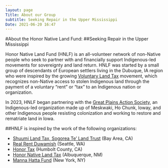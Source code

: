 ```yaml
---
layout: page
Title: About our Group
subtitle: Seeking Repair in the Upper Mississippi
Date: 2021-06-20 16:47
---
```


#About the Honor Native Land Fund: 
##Seeking Repair in the Upper Mississippi

Honor Native Land Fund (HNLF) is an all-volunteer network of non-Native people who seek to partner with and financially support Indigenous-led movements for sovereignty and land return. HNLF was started by a small group of descendants of European settlers living in the Dubuque, IA region who were inspired by the growing [Voluntary Land Tax](https://nativegov.org/news/voluntary-land-taxes/) movement, which recognizes non-Native access to stolen Indigenous land through the payment of a voluntary “rent” or “tax” to an Indigenous nation or organization. 

In 2023, HNLF began partnering with the [Great Plains Action Society](https://www.greatplainsaction.org/), an Indigenous-led organization made up of Meskwaki, Ho Chunk, Ioway, and other Indigenous people resisting colonization and working to restore and rematriate land in Iowa. 

##HNLF is inspired by the work of the following organizations:

- [Shuumi Land Tax, Sogorea Te’ Land Trust](https://sogoreate-landtrust.org/shuumi-land-tax/) (Bay Area, CA)
- [Real Rent Duwamish](https://www.realrentduwamish.org/) (Seattle, WA)
- [Honor Tax](http://www.honortax.org/) (Humbolt County, CA)
- [Honor Native Land Tax](https://www.honornativelandtax.org/) (Albuquerque, NM)
- [Manna Hatta Fund](https://mannahattafund.org/) (New York, NY)
